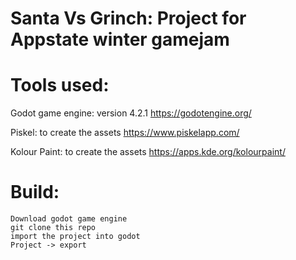 # Santa Vs Grinch: Project for Appstate winter gamejam

# Tools used:
Godot game engine: version 4.2.1 https://godotengine.org/

Piskel: to create the assets https://www.piskelapp.com/

Kolour Paint: to create the assets https://apps.kde.org/kolourpaint/
    
# Build:

    Download godot game engine
    git clone this repo
    import the project into godot
    Project -> export
